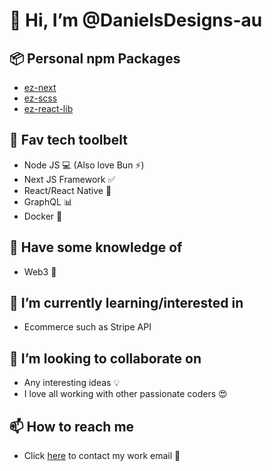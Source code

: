 # 👋 Hi, I’m @DanielsDesigns-au
## 📦 Personal npm Packages
  - [ez-next](https://github.com/DanielsDesigns-au/ez-next)
  - [ez-scss](https://github.com/DanielsDesigns-au/ez-scss)
  - [ez-react-lib](https://github.com/DanielsDesigns-au/ez-react-lib)

## 👀 Fav tech toolbelt
  - Node JS 💻 (Also love Bun ⚡️)
  - Next JS Framework ✅
  - React/React Native 📱
  - GraphQL 📊
  - Docker 🐳

## 🧠 Have some knowledge of
  - Web3 🤯

## 🌱 I’m currently learning/interested in
  - Ecommerce such as Stripe API
## 💞️ I’m looking to collaborate on
  - Any interesting ideas 💡
  - I love all working with other passionate coders 😍
## 📫 How to reach me
  - Click [here](mailto:daniel@danielsdesigns.tech) to contact my work email 📮

<!---
DanielsDesigns-au/DanielsDesigns-au is a ✨ special ✨ repository because its `README.md` (this file) appears on your GitHub profile.
You can click the Preview link to take a look at your changes.
--->
